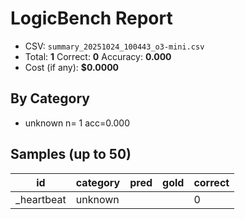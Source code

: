 # LogicBench Report

- CSV: `summary_20251024_100443_o3-mini.csv`
- Total: **1**  Correct: **0**  Accuracy: **0.000**
- Cost (if any): **$0.0000**

## By Category
- unknown      n=  1 acc=0.000

## Samples (up to 50)

id | category | pred | gold | correct
---|---|---|---|---
_heartbeat | unknown |  |  | 0
